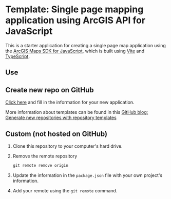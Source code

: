 # Template: Single page mapping application using ArcGIS API for JavaScript

This is a starter application for creating a single page map application using the [ArcGIS Maps SDK for JavaScript], which is built using [Vite] and [TypeScript].

[Vite]:https://vitejs.dev/
[TypeScript]:https://www.typescriptlang.org/
[ArcGIS Maps SDK for JavaScript]:https://developers.arcgis.com/javascript/latest/

## Use

## Create new repo on GitHub

[Click here](https://github.com/WSDOT-GIS/arcgis-2d-spa-template/generate) and fill in the information for your new application.

More information about templates can be found in this [GitHub blog: Generate new repositories with repository templates](https://github.blog/2019-06-06-generate-new-repositories-with-repository-templates/)

## Custom (not hosted on GitHub)

1. Clone this repository to your computer's hard drive.
2. Remove the remote repository

    ```cmd
    git remote remove origin
    ```

3. Update the information in the `package.json` file with your own project's information.
4. Add your remote using the `git remote` command.
